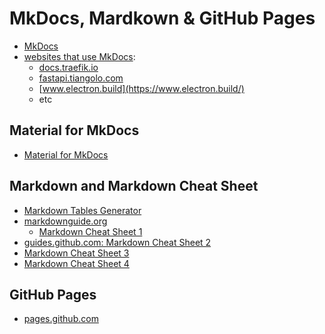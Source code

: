 # MkDocs, Mardkown & GitHub Pages
- [MkDocs](https://www.mkdocs.org/)
- [websites that use MkDocs](https://www.wappalyzer.com/technologies/documentation-tools/mkdocs):
    - [docs.traefik.io](https://docs.traefik.io/)
    - [fastapi.tiangolo.com](https://fastapi.tiangolo.com/)
    - [www.electron.build](https://www.electron.build/)
    - etc

## Material for MkDocs
- [Material for MkDocs](https://squidfunk.github.io/mkdocs-material/)

## Markdown and Markdown Cheat Sheet
- [Markdown Tables Generator](https://www.tablesgenerator.com/markdown_tables)
- [markdownguide.org](https://www.markdownguide.org/)
    - [Markdown Cheat Sheet 1](https://www.markdownguide.org/cheat-sheet/)
- [guides.github.com: Markdown Cheat Sheet 2](https://guides.github.com/pdfs/markdown-cheatsheet-online.pdf)
- [Markdown Cheat Sheet 3](https://3os.org/markdownCheatSheet/welcome/)
- [Markdown Cheat Sheet 4](https://github.com/adam-p/markdown-here/wiki/Markdown-Cheatsheet)

## GitHub Pages
- [pages.github.com](https://pages.github.com/)